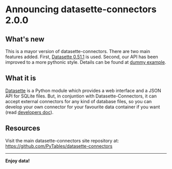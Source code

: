# Announcing datasette-connectors 2.0.0

## What's new

This is a mayor version of datasette-connectors. There are two main features added. First, [Datasette 0.51.1](https://github.com/simonw/datasette) is used. Second, our API has been improved to a more pythonic style. Details can be found at [dummy example](https://github.com/PyTables/datasette-connectors/blob/master/tests/dummy.py).

## What it is

[Datasette](https://github.com/simonw/datasette) is a Python module which provides a web interface and a JSON API for SQLite files. But, in conjuntion with Datasette-Connectors, it can accept external connectors for any kind of database files, so you can develop your own connector for your favourite data container if you want (read [developers doc](https://github.com/PyTables/datasette-connectors/blob/master/DEVELOPERS.md)).

## Resources

Visit the main datasette-connectors site repository at:
https://github.com/PyTables/datasette-connectors

----

  **Enjoy data!**
